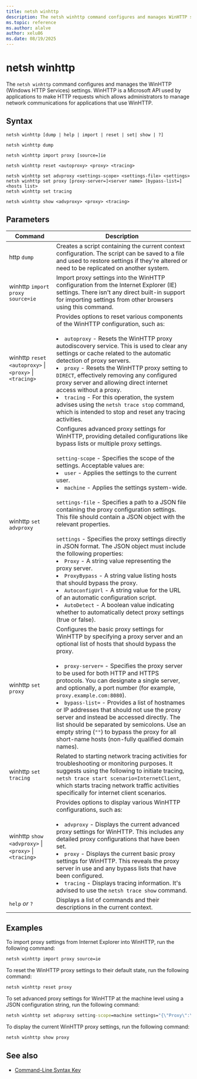 ```yaml
---
title: netsh winhttp
description: The netsh winhttp command configures and manages WinHTTP settings for network communications for applications that use WinHTTP in Windows.
ms.topic: reference
ms.author: alalve
author: xelu86
ms.date: 08/19/2025
---
```


# netsh winhttp

The `netsh winhttp` command configures and manages the WinHTTP (Windows HTTP Services) settings. WinHTTP is a Microsoft API used by applications to make HTTP requests which allows administrators to manage network communications for applications that use WinHTTP.

## Syntax

```
netsh winhttp [dump | help | import | reset | set| show | ?]
```

```
netsh winhttp dump
```

```
netsh winhttp import proxy [source=]ie
```

```
netsh winhttp reset <autoproxy> <proxy> <tracing>
```

```
netsh winhttp set advproxy <settings-scope> <settings-file> <settings>
netsh winhttp set proxy [proxy-server=]<server name> [bypass-list=]<hosts list>
netsh winhttp set tracing
```

```
netsh winhttp show <advproxy> <proxy> <tracing>
```

## Parameters

| Command | Description |
|--|--|
| http `dump` | Creates a script containing the current context configuration. The script can be saved to a file and used to restore settings if they're altered or need to be replicated on another system. |
| winhttp `import proxy source=ie` | Import proxy settings into the WinHTTP configuration from the Internet Explorer (IE) settings. There isn't any direct built-in support for importing settings from other browsers using this command. |
| winhttp `reset` `<autoproxy>` \| `<proxy>` \| `<tracing>` | Provides options to reset various components of the WinHTTP configuration, such as: <br><br><li> `autoproxy` - Resets the WinHTTP proxy autodiscovery service. This is used to clear any settings or cache related to the automatic detection of proxy servers. <li> `proxy` - Resets the WinHTTP proxy setting to `DIRECT`, effectively removing any configured proxy server and allowing direct internet access without a proxy. <li> `tracing` - For this operation, the system advises using the `netsh trace stop` command, which is intended to stop and reset any tracing activities. </li> |
| winhttp `set advproxy` | Configures advanced proxy settings for WinHTTP, providing detailed configurations like bypass lists or multiple proxy settings. <br><br> `setting-scope` - Specifies the scope of the settings. Acceptable values are: <li> `user` - Applies the settings to the current user. <li> `machine` - Applies the settings system-wide. <br><br> `settings-file` - Specifies a path to a JSON file containing the proxy configuration settings. This file should contain a JSON object with the relevant properties. <br><br> `settings` - Specifies the proxy settings directly in JSON format. The JSON object must include the following properties: <li> `Proxy` - A string value representing the proxy server. <li> `ProxyBypass` - A string value listing hosts that should bypass the proxy. <li> `AutoconfigUrl` - A string value for the URL of an automatic configuration script. <li> `AutoDetect` - A boolean value indicating whether to automatically detect proxy settings (true or false). |
| winhttp `set proxy` | Configures the basic proxy settings for WinHTTP by specifying a proxy server and an optional list of hosts that should bypass the proxy. <br><br><li> `proxy-server=` - Specifies the proxy server to be used for both HTTP and HTTPS protocols. You can designate a single server, and optionally, a port number (for example, `proxy.example.com:8080`). <li> `bypass-list=` - Provides a list of hostnames or IP addresses that should not use the proxy server and instead be accessed directly. The list should be separated by semicolons. Use an empty string (`""`) to bypass the proxy for all short-name hosts (non-fully qualified domain names). |
| winhttp `set tracing` | Related to starting network tracing activities for troubleshooting or monitoring purposes. It suggests using the following to initiate tracing, `netsh trace start scenario=InternetClient`, which starts tracing network traffic activities specifically for internet client scenarios. |
| winhttp `show` `<advproxy>` \| `<proxy>` \| `<tracing>` | Provides options to display various WinHTTP configurations, such as: <br><br><li> `advproxy` - Displays the current advanced proxy settings for WinHTTP. This includes any detailed proxy configurations that have been set. <li> `proxy` - Displays the current basic proxy settings for WinHTTP. This reveals the proxy server in use and any bypass lists that have been configured. <li> `tracing` - Displays tracing information. It's advised to use the `netsh trace show` command. </li> |
| `help` *or* `?` | Displays a list of commands and their descriptions in the current context. |

## Examples

To import proxy settings from Internet Explorer into WinHTTP, run the following command:

```cmd
netsh winhttp import proxy source=ie
```

To reset the WinHTTP proxy settings to their default state, run the following command:

```cmd
netsh winhttp reset proxy
```

To set advanced proxy settings for WinHTTP at the machine level using a JSON configuration string, run the following command:

```cmd
netsh winhttp set advproxy setting-scope=machine settings="{\"Proxy\":\"proxy.example.com:8080\",\"ProxyBypass\":\"*.example.com\",\"AutoconfigUrl\":\"http://config.example.com/proxy.pac\",\"AutoDetect\":true}"
```

To display the current WinHTTP proxy settings, run the following command:

```cmd
netsh winhttp show proxy
```

## See also

- [Command-Line Syntax Key](command-line-syntax-key.md)
